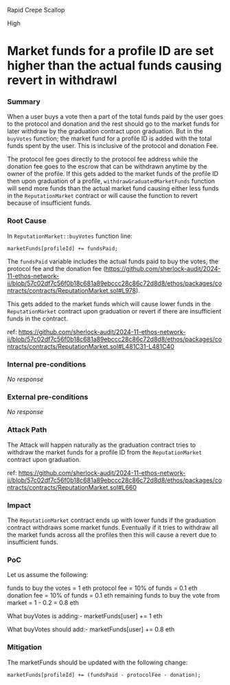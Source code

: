 Rapid Crepe Scallop

High

# Market funds for a profile ID are set higher than the actual funds causing revert in withdrawl

### Summary

When a user buys a vote then a part of the total funds paid by the user goes to the protocol and donation and the rest should go to the market funds for later withdraw by the graduation contract upon graduation. But in the `buyVotes` function; the market fund for a profile ID is added with the total funds spent by the user. This is inclusive of the protocol and donation Fee.

The protocol fee goes directly to the protocol fee address while the donation fee goes to the escrow that can be withdrawn anytime by the owner of the profile. If this gets added to the market funds of the profile ID then upon graduation of a profile, `withdrawGraduatedMarketFunds` function will send more funds than the actual market fund causing either less funds in the `ReputationMarket` contract  or will cause the function to revert because of insufficient funds.

### Root Cause

In `ReputationMarket::buyVotes` function line: 

`marketFunds[profileId] += fundsPaid;`

The `fundsPaid` variable includes the actual funds paid to buy the votes, the protocol fee and the donation fee (https://github.com/sherlock-audit/2024-11-ethos-network-ii/blob/57c02df7c56f0b18c681a89ebccc28c86c72d8d8/ethos/packages/contracts/contracts/ReputationMarket.sol#L978). 

This gets added to the market funds which will cause lower funds in the `ReputationMarket` contract upon graduation or revert if there are insufficient funds in the contract.

ref: https://github.com/sherlock-audit/2024-11-ethos-network-ii/blob/57c02df7c56f0b18c681a89ebccc28c86c72d8d8/ethos/packages/contracts/contracts/ReputationMarket.sol#L481C31-L481C40




### Internal pre-conditions

_No response_

### External pre-conditions

_No response_

### Attack Path

The Attack will happen naturally as the graduation contract tries to withdraw the market funds for a profile ID from the `ReputationMarket` contract upon graduation.

ref: https://github.com/sherlock-audit/2024-11-ethos-network-ii/blob/57c02df7c56f0b18c681a89ebccc28c86c72d8d8/ethos/packages/contracts/contracts/ReputationMarket.sol#L660

### Impact

The `ReputationMarket` contract ends up with lower funds if the graduation contract withdraws some market funds. Eventually if it tries to withdraw all the market funds across all the profiles then this will cause a revert due to insufficient funds.

### PoC
Let us assume the following:

funds to buy the votes = 1 eth
protocol fee = 10% of funds = 0.1 eth
donation fee = 10% of funds = 0.1 eth
remaining funds to buy the vote from market = 1 - 0.2 = 0.8 eth

What buyVotes is adding:-
marketFunds[user] += 1 eth

What buyVotes should add:-
marketFunds[user] += 0.8 eth

### Mitigation

The marketFunds should be updated with the following change:

`marketFunds[profileId] += (fundsPaid - protocolFee - donation);`